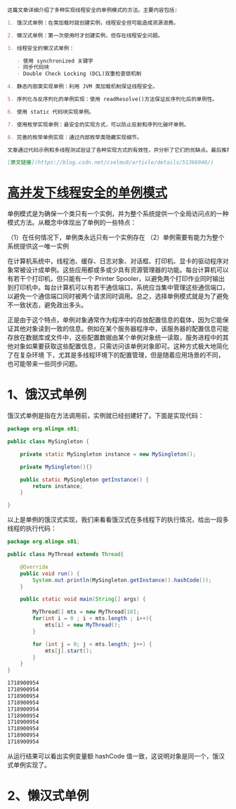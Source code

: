 ```md
这篇文章详细介绍了多种实现线程安全的单例模式的方法。主要内容包括:

1. 饿汉式单例：在类加载时就创建实例，线程安全但可能造成资源浪费。

2. 懒汉式单例：第一次使用时才创建实例，但存在线程安全问题。

3. 线程安全的懒汉式单例：

   - 使用 synchronized 关键字
   - 同步代码块
   - Double Check Locking (DCL)双重检查锁机制

4. 静态内部类实现单例：利用 JVM 类加载机制保证线程安全。

5. 序列化与反序列化的单例实现：使用 readResolve()方法保证反序列化后的单例性。

6. 使用 static 代码块实现单例。

7. 使用枚举实现单例：最安全的实现方式，可以防止反射和序列化破坏单例。

8. 完善的枚举单例实现：通过内部枚举类隐藏实现细节。

文章通过代码示例和多线程测试验证了各种实现方式的有效性，并分析了它们的优缺点。最后推荐使用枚举实现单例模式，认为这是最安全可靠的方式。

[原文链接](https://blog.csdn.net/cselmu9/article/details/51366946/)
```

# [高并发下线程安全的单例模式](https://blog.csdn.net/cselmu9/article/details/51366946/)

单例模式是为确保一个类只有一个实例，并为整个系统提供一个全局访问点的一种模式方法。从概念中体现出了单例的一些特点：

（1）在任何情况下，单例类永远只有一个实例存在
（2）单例需要有能力为整个系统提供这一唯一实例

在计算机系统中，线程池、缓存、日志对象、对话框、打印机、显卡的驱动程序对象常被设计成单例。这些应用都或多或少具有资源管理器的功能。每台计算机可以有若干个打印机，但只能有一个 Printer Spooler，以避免两个打印作业同时输出到打印机中。每台计算机可以有若干通信端口，系统应当集中管理这些通信端口，以避免一个通信端口同时被两个请求同时调用。总之，选择单例模式就是为了避免不一致状态，避免政出多头。

正是由于这个特点，单例对象通常作为程序中的存放配置信息的载体，因为它能保证其他对象读到一致的信息。例如在某个服务器程序中，该服务器的配置信息可能存放在数据库或文件中，这些配置数据由某个单例对象统一读取，服务进程中的其他对象如果要获取这些配置信息，只需访问该单例对象即可。这种方式极大地简化了在复杂环境 下，尤其是多线程环境下的配置管理，但是随着应用场景的不同，也可能带来一些同步问题。

# 1、饿汉式单例

饿汉式单例是指在方法调用前，实例就已经创建好了。下面是实现代码：

```java
package org.mlinge.s01;

public class MySingleton {

	private static MySingleton instance = new MySingleton();

	private MySingleton(){}

	public static MySingleton getInstance() {
		return instance;
	}

}
```

以上是单例的饿汉式实现，我们来看看饿汉式在多线程下的执行情况，给出一段多线程的执行代码：

```java
package org.mlinge.s01;

public class MyThread extends Thread{

	@Override
	public void run() {
		System.out.println(MySingleton.getInstance().hashCode());
	}

	public static void main(String[] args) {

		MyThread[] mts = new MyThread[10];
		for(int i = 0 ; i < mts.length ; i++){
			mts[i] = new MyThread();
		}

		for (int j = 0; j < mts.length; j++) {
			mts[j].start();
		}
	}
}
```

```sh
1718900954
1718900954
1718900954
1718900954
1718900954
1718900954
1718900954
1718900954
1718900954
1718900954
```

从运行结果可以看出实例变量额 hashCode 值一致，这说明对象是同一个，饿汉式单例实现了。

# 2、懒汉式单例
